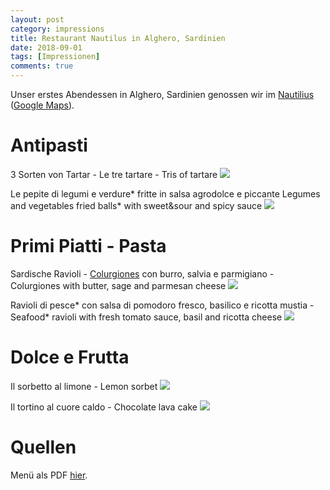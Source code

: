 ```yaml
---
layout: post
category: impressions
title: Restaurant Nautilus in Alghero, Sardinien
date: 2018-09-01
tags: [Impressionen]
comments: true
---
```

Unser erstes Abendessen in Alghero, Sardinien genossen wir im [Nautilius](https://www.nautilusalghero.it) ([Google Maps](https://goo.gl/maps/qP3DQa16xyP2)).

# Antipasti

3 Sorten von Tartar - Le tre tartare - Tris of tartare
<img class="image fit" src="{{site.baseurl}}/images/2018-09-01-Restaurant-Nautilus/1-Antipasti-Le-tre-tartare.jpg">

Le pepite di legumi e verdure* fritte in salsa agrodolce e piccante
Legumes and vegetables fried balls* with sweet&sour and spicy sauce
<img class="image fit" src="{{site.baseurl}}/images/2018-09-01-Restaurant-Nautilus/1-Antipasti-Le-pepite-di-legumi-e-verdure-fritte-in-salsa-agrodolce-e-piccante.jpg">

# Primi Piatti - Pasta

Sardische Ravioli - [Colurgiones](http://www.mycitycuisine.org/wiki/Culurgiones) con burro, salvia e parmigiano - Colurgiones with butter, sage and parmesan cheese
<img class="image fit" src="{{site.baseurl}}/images/2018-09-01-Restaurant-Nautilus/2-Primi-Piatti-Pasta-Colurgiones-con-burro,-salvia-e-parmigiano.jpg">

Ravioli di pesce* con salsa di pomodoro fresco, basilico e ricotta mustia - Seafood* ravioli with fresh tomato sauce, basil and ricotta cheese
<img class="image fit" src="{{site.baseurl}}/images/2018-09-01-Restaurant-Nautilus/2-Primi-Piatti-Pasta-Ravioli-di-pesce-con-salsa-di-pomodoro-fresco,-basilico-e-ricotta-mustia.jpg">

# Dolce e Frutta

Il sorbetto al limone - Lemon sorbet
<img class="image fit" src="{{site.baseurl}}/images/2018-09-01-Restaurant-Nautilus/3-Dolci-e-frutta-Il-sorbetto-al-limone.jpg">

Il tortino al cuore caldo - Chocolate lava cake
<img class="image fit" src="{{site.baseurl}}/images/2018-09-01-Restaurant-Nautilus/3-Dolci-e-frutta-Il-tortino-al-cuore-caldo.jpg">

# Quellen
Menü als PDF [hier]({{site.baseurl}}/images/2018-09-01-Restaurant-Nautilus/nautilus-menu-2018.pdf).